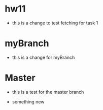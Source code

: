 # hw11
* this is a change to test fetching for task 1


# myBranch
* this is a change for myBranch

# Master
* this is a test for the master branch

* something new